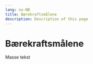 ```yaml
---
lang: no-NB
title: Bærekraftsmålene
description: Description of this page
---
```


# Bærekraftsmålene

Masse tekst

